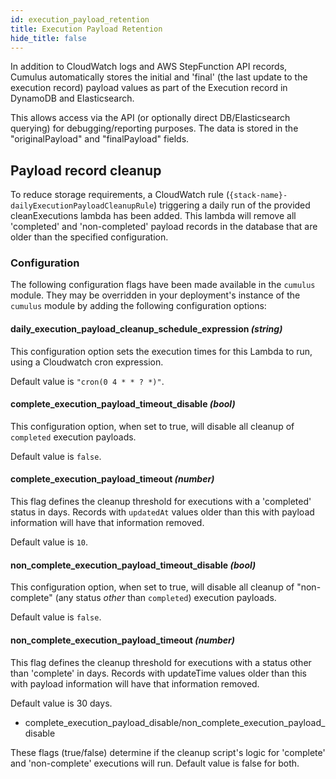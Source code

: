 ```yaml
---
id: execution_payload_retention
title: Execution Payload Retention
hide_title: false
---
```


In addition to CloudWatch logs and AWS StepFunction API records, Cumulus automatically stores the initial and 'final' (the last update to the execution record) payload values as part of the Execution record in DynamoDB and Elasticsearch.

This allows access via the API (or optionally direct DB/Elasticsearch querying) for debugging/reporting purposes.    The data is stored in the "originalPayload" and "finalPayload" fields.

## Payload record cleanup

To reduce storage requirements, a CloudWatch rule (`{stack-name}-dailyExecutionPayloadCleanupRule`) triggering a daily run of the provided cleanExecutions lambda has been added.  This lambda will remove all 'completed' and 'non-completed' payload records in the database that are older than the specified configuration.

### Configuration

The following configuration flags have been made available in the `cumulus` module.   They may be overridden in your deployment's instance of the `cumulus` module by adding the following configuration options:

#### daily_execution_payload_cleanup_schedule_expression _(string)_

This configuration option sets the execution times for this Lambda to run, using a Cloudwatch cron expression.

Default value is `"cron(0 4 * * ? *)"`.

#### complete_execution_payload_timeout_disable _(bool)_

This configuration option, when set to true, will disable all cleanup of `completed` execution payloads.

Default value is `false`.

#### complete_execution_payload_timeout _(number)_

This flag defines the cleanup threshold for executions with a 'completed' status in days.   Records with `updatedAt` values older than this with payload information  will have that information removed.

Default value is `10`.

#### non_complete_execution_payload_timeout_disable _(bool)_

This configuration option, when set to true, will disable all cleanup of "non-complete" (any status _other_ than `completed`) execution payloads.

Default value is `false`.

#### non_complete_execution_payload_timeout _(number)_

This flag defines the cleanup threshold for executions with a status other than 'complete' in days.   Records with updateTime values older than this with payload information  will have that information removed.

Default value is 30 days.

- complete_execution_payload_disable/non_complete_execution_payload_disable

These flags (true/false) determine if the cleanup script's logic for 'complete' and 'non-complete' executions will run.   Default value is false for both.
